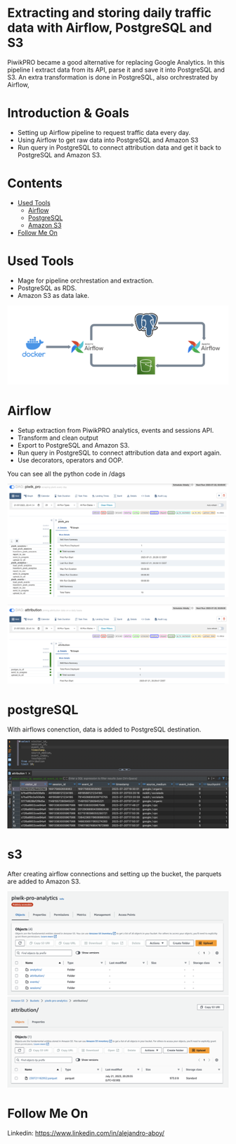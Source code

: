 # Extracting and storing daily traffic data with Airflow, PostgreSQL and S3
PiwikPRO became a good alternative for replacing Google Analytics. In this pipeline I extract data from its API, parse it and save it into PostgreSQL and S3. An extra transformation is done in PostgreSQL, also orchrestrated by Airflow,

# Introduction & Goals
- Setting up Airflow pipeline to request traffic data every day.
- Using Airflow to get raw data into PostgreSQL and Amazon S3
- Run query in PostgreSQL to connect attribution data and get it back to PostgreSQL and Amazon S3.

# Contents

- [Used Tools](#used-tools)
  - [Airflow](#airflow)
  - [PostgreSQL](#postgreSQL)
  - [Amazon S3](#s3)
- [Follow Me On](#follow-me-on)

# Used Tools
- Mage for pipeline orchrestation and extraction.
- PostgreSQL as RDS.
- Amazon S3 as data lake.

![alt text](images/tools.png)

# Airflow
- Setup extraction from PiwikPRO analytics, events and sessions API.
- Transform and clean output
- Export to PostgreSQL and Amazon S3.
- Run query in PostgreSQL to connect attribution data and export again.
- Use decorators, operators and OOP.

You can see all the python code in /dags

![alt text](images/dag_1.png)

![alt text](images/dag_2.png)

# postgreSQL

With airflows conenction, data is added to PostgreSQL destination.

![alt text](images/postgresql.png)

# s3

After creating airflow connections and setting up the bucket, the parquets are added to Amazon S3.

![alt text](images/folders.png)
![alt text](images/parquet.png)

# Follow Me On
Linkedin: https://www.linkedin.com/in/alejandro-aboy/ 
